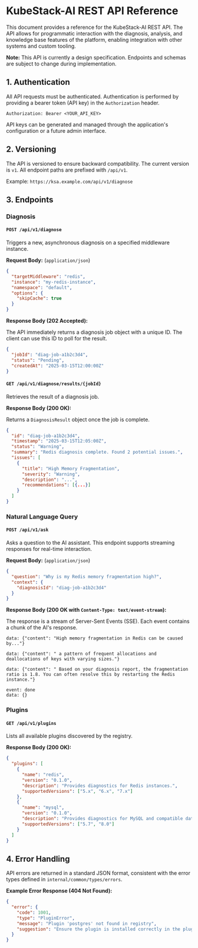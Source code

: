 # KubeStack-AI REST API Reference

This document provides a reference for the KubeStack-AI REST API. The API allows for programmatic interaction with the diagnosis, analysis, and knowledge base features of the platform, enabling integration with other systems and custom tooling.

**Note:** This API is currently a design specification. Endpoints and schemas are subject to change during implementation.

## 1. Authentication

All API requests must be authenticated. Authentication is performed by providing a bearer token (API key) in the `Authorization` header.

`Authorization: Bearer <YOUR_API_KEY>`

API keys can be generated and managed through the application's configuration or a future admin interface.

## 2. Versioning

The API is versioned to ensure backward compatibility. The current version is `v1`. All endpoint paths are prefixed with `/api/v1`.

Example: `https://ksa.example.com/api/v1/diagnose`

## 3. Endpoints

### Diagnosis

#### `POST /api/v1/diagnose`

Triggers a new, asynchronous diagnosis on a specified middleware instance.

**Request Body:** (`application/json`)

```json
{
  "targetMiddleware": "redis",
  "instance": "my-redis-instance",
  "namespace": "default",
  "options": {
    "skipCache": true
  }
}
```

**Response Body (202 Accepted):**

The API immediately returns a diagnosis job object with a unique ID. The client can use this ID to poll for the result.

```json
{
  "jobId": "diag-job-a1b2c3d4",
  "status": "Pending",
  "createdAt": "2025-03-15T12:00:00Z"
}
```

#### `GET /api/v1/diagnose/results/{jobId}`

Retrieves the result of a diagnosis job.

**Response Body (200 OK):**

Returns a `DiagnosisResult` object once the job is complete.

```json
{
  "id": "diag-job-a1b2c3d4",
  "timestamp": "2025-03-15T12:05:00Z",
  "status": "Warning",
  "summary": "Redis diagnosis complete. Found 2 potential issues.",
  "issues": [
    {
      "title": "High Memory Fragmentation",
      "severity": "Warning",
      "description": "...",
      "recommendations": [{...}]
    }
  ]
}
```

### Natural Language Query

#### `POST /api/v1/ask`

Asks a question to the AI assistant. This endpoint supports streaming responses for real-time interaction.

**Request Body:** (`application/json`)

```json
{
  "question": "Why is my Redis memory fragmentation high?",
  "context": {
    "diagnosisId": "diag-job-a1b2c3d4"
  }
}
```

**Response Body (200 OK with `Content-Type: text/event-stream`):**

The response is a stream of Server-Sent Events (SSE). Each event contains a chunk of the AI's response.

```
data: {"content": "High memory fragmentation in Redis can be caused by..."}

data: {"content": " a pattern of frequent allocations and deallocations of keys with varying sizes."}

data: {"content": " Based on your diagnosis report, the fragmentation ratio is 1.8. You can often resolve this by restarting the Redis instance."}

event: done
data: {}
```

### Plugins

#### `GET /api/v1/plugins`

Lists all available plugins discovered by the registry.

**Response Body (200 OK):**

```json
{
  "plugins": [
    {
      "name": "redis",
      "version": "0.1.0",
      "description": "Provides diagnostics for Redis instances.",
      "supportedVersions": ["5.x", "6.x", "7.x"]
    },
    {
      "name": "mysql",
      "version": "0.1.0",
      "description": "Provides diagnostics for MySQL and compatible databases.",
      "supportedVersions": ["5.7", "8.0"]
    }
  ]
}
```

## 4. Error Handling

API errors are returned in a standard JSON format, consistent with the error types defined in `internal/common/types/errors`.

**Example Error Response (404 Not Found):**

```json
{
  "error": {
    "code": 1001,
    "type": "PluginError",
    "message": "Plugin 'postgres' not found in registry",
    "suggestion": "Ensure the plugin is installed correctly in the plugins directory or run 'ksa plugin list' to see available plugins."
  }
}
```

<!-- Personal.AI order the ending -->
